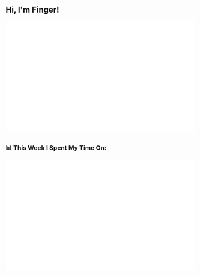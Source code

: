 <h2> Hi, I'm Finger!</h2>

<img align="right" src="https://raw.githubusercontent.com/spianmo/github-stats/master/generated/overview.svg#gh-light-mode-only">

<!-- <img align="right" height="160em" src="https://github-readme-stats-eight-theta.vercel.app/api/top-langs/?username=spianmo&layout=compact&langs_count=8&theme=algolia"/>	 -->
	
```go
package main

type Me struct {
	Name   string
	Job    string
	Code   string
	Skills string
}

func main() {
	me := &Me{
		Name:   "Finger",
		Job:    "Client-side Engineer",
		Code:   "Java and C++ and Others",
		Skills: "Android Security NLP ^o^",
	}
	_ = me
}
```


<h3>📊 This Week I Spent My Time On:</h3>
<img align='right' src="https://raw.githubusercontent.com/spianmo/github-stats/master/generated/languages.svg#gh-light-mode-only">

<!--START_SECTION:waka-->

```txt
Kotlin                 11 hrs 17 mins  ████████████▓░░░░░░░░░░░░   50.95 %
Java                   7 hrs 47 mins   ████████▓░░░░░░░░░░░░░░░░   35.12 %
Properties             1 hr 33 mins    █▓░░░░░░░░░░░░░░░░░░░░░░░   07.04 %
XML                    1 hr 6 mins     █▒░░░░░░░░░░░░░░░░░░░░░░░   04.97 %
Gradle                 10 mins         ▒░░░░░░░░░░░░░░░░░░░░░░░░   00.81 %
```

<!--END_SECTION:waka-->
